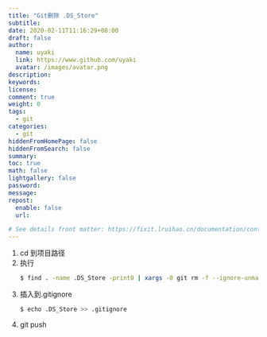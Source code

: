 ```yaml
---
title: "Git删除 .DS_Store"
subtitle: 
date: 2020-02-11T11:16:29+08:00
draft: false
author:
  name: uyaki
  link: https://www.github.com/uyaki
  avatar: /images/avatar.png
description:
keywords: 
license:
comment: true
weight: 0
tags:
  - git 
categories:
  - git
hiddenFromHomePage: false
hiddenFromSearch: false
summary:
toc: true
math: false
lightgallery: false
password:
message:
repost:
  enable: false
  url: 

# See details front matter: https://fixit.lruihao.cn/documentation/content-management/introduction/#front-matter
---
```


<!--more-->
1. cd 到项目路径
2. 执行
   ```bash
   $ find . -name .DS_Store -print0 | xargs -0 git rm -f --ignore-unmatch
   ```
3. 插入到.gitignore
   ```bash
   $ echo .DS_Store >> .gitignore
   ``` 
4. git push

